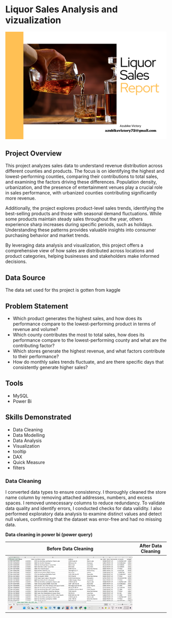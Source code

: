 # Liquor Sales Analysis and vizualization
![](sales_github_liquor.png)

## Project Overview
This project analyzes sales data to understand revenue distribution across different counties and products. The focus is on identifying the highest and lowest-performing counties, comparing their contributions to total sales, and examining the factors driving these differences. Population density, urbanization, and the presence of entertainment venues play a crucial role in sales performance, with urbanized counties contributing significantly more revenue.

Additionally, the project explores product-level sales trends, identifying the best-selling products and those with seasonal demand fluctuations. While some products maintain steady sales throughout the year, others experience sharp increases during specific periods, such as holidays. Understanding these patterns provides valuable insights into consumer purchasing behavior and market trends.

By leveraging data analysis and visualization, this project offers a comprehensive view of how sales are distributed across locations and product categories, helping businesses and stakeholders make informed decisions.

## Data Source
The data set used for ths project is gotten from kaggle

## Problem Statement

- Which product  generates the highest sales, and how does its performance compare to the lowest-performing product in terms of revenue and volume?
- Which county contributes the most to total sales, how does its performance compare to the lowest-performing county and what are the contributing factor?
- Which stores generate the highest revenue, and what factors contribute to their performance?
- How do monthly sales trends fluctuate, and are there specific days that consistently generate higher sales?

## Tools
- MySQL
- Power Bi

## Skills Demonstrated

- Data Cleaning
- Data Modelling
- Data Analysis
- Visualization
- tooltip
- DAX
- Quick Measure
- filters

### Data Cleaning

I converted data types to ensure consistency. I thoroughly cleaned the store name column by removing attached addresses, numbers, and excess spaces. I removed unnecessary columns to reduce redundancy. To validate data quality and identify errors, I conducted checks for data validity. I also performed exploratory data analysis to examine distinct values and detect null values, confirming that the dataset was error-free and had no missing data.

**Data cleaning in power bi (power query)**

Before Data Cleaning                                |                         After Data Cleaning
:--------------------------------------------------:|:--------------------------------------------:
![](before_cleaning_liquor_sales.png)               |               ![]()



